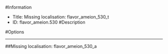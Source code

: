 #Information
 - Title: Missing localisation: flavor_ameion_530_t
 - ID: flavor_ameion.530
#Description

#Options

___
##Missing localisation: flavor_ameion_530_a
